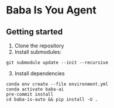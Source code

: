 # Baba Is You Agent

## Getting started

1. Clone the repository
2. Install submodules:

```
git submodule update --init --recursive
```

3. Install dependencies

```
conda env create --file environment.yml
conda activate baba-ai
pre-commit install
cd baba-is-auto && pip install -U .
```
